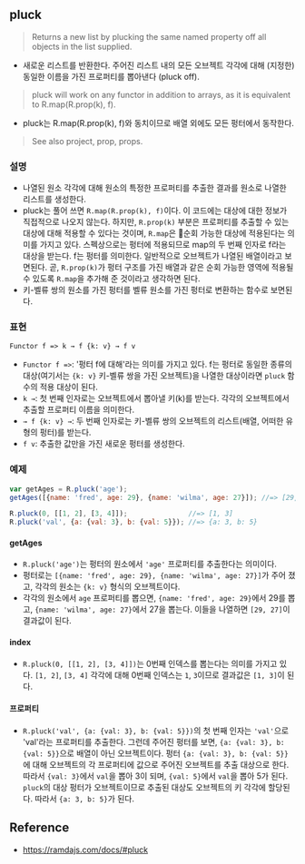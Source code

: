 ## pluck
> Returns a new list by plucking the same named property off all objects in the list supplied.
- 새로운 리스트를 반환한다. 주어진 리스트 내의 모든 오브젝트 각각에 대해 (지정한) 동일한 이름을 가진 프로퍼티를 뽑아낸다 (pluck off).

> pluck will work on any functor in addition to arrays, as it is equivalent to R.map(R.prop(k), f).
- pluck는 R.map(R.prop(k), f)와 동치이므로 배열 외에도 모든 펑터에서 동작한다.

> See also project, prop, props.

### 설명
- 나열된 원소 각각에 대해 원소의 특정한 프로퍼티를 추출한 결과를 원소로 나열한 리스트를 생성한다.
- pluck는 풀어 쓰면 `R.map(R.prop(k), f)`이다. 이 코드에는 대상에 대한 정보가 직접적으로 나오지 않는다. 하지만, `R.prop(k)` 부분은 프로퍼티를 추출할 수 있는 대상에 대해 적용할 수 있다는 것이며, `R.map`은 순회 가능한 대상에 적용된다는 의미를 가지고 있다. 스펙상으로는 펑터에 적용되므로 map의 두 번째 인자로 f라는 대상을 받는다. f는 펑터를 의미한다. 일반적으로 오브젝트가 나열된 배열이라고 보면된다. 곧, `R.prop(k)`가 펑터 구조를 가진 배열과 같은 순회 가능한 영역에 적용될 수 있도록 `R.map`을 추가해 준 것이라고 생각하면 된다.
- 키-벨류 쌍의 원소를 가진 펑터를 벨류 원소를 가진 펑터로 변환하는 함수로 보면된다.

### 표현
```
Functor f => k → f {k: v} → f v
```
- `Functor f =>`: '펑터 f에 대해'라는 의미를 가지고 있다. f는 펑터로 동일한 종류의 대상(여기서는 `{k: v}` 키-벨류 쌍을 가진 오브젝트)을 나열한 대상이라면 `pluck` 함수의 적용 대상이 된다.
- `k →`: 첫 번째 인자로는 오브젝트에서 뽑아낼 키(k)를 받는다. 각각의 오브젝트에서 추출할 프로퍼티 이름을 의미한다.
- `→ f {k: v} →`: 두 번째 인자로는 키-벨류 쌍의 오브젝트의 리스트(배열, 어떠한 유형의 펑터)를 받는다.
- `f v`: 추출한 값만을 가진 새로운 펑터를 생성한다.

### 예제
```js
var getAges = R.pluck('age');
getAges([{name: 'fred', age: 29}, {name: 'wilma', age: 27}]); //=> [29, 27]

R.pluck(0, [[1, 2], [3, 4]]);               //=> [1, 3]
R.pluck('val', {a: {val: 3}, b: {val: 5}}); //=> {a: 3, b: 5}
```

#### getAges
- `R.pluck('age')`는 펑터의 원소에서 `'age'` 프로퍼티를 추출한다는 의미이다.
- 펑터로는 `[{name: 'fred', age: 29}, {name: 'wilma', age: 27}]`가 주어 졌고, 각각의 원소는 `{k: v}` 형식의 오브젝트이다.
- 각각의 원소에서 `age` 프로퍼티를 뽑으면, `{name: 'fred', age: 29}`에서 29를 뽑고, `{name: 'wilma', age: 27}`에서 27을 뽑는다. 이들을 나열하면 `[29, 27]`이 결과값이 된다.

#### index
- `R.pluck(0, [[1, 2], [3, 4]])`는 0번째 인덱스를 뽑는다는 의미를 가지고 있다. `[1, 2]`, `[3, 4]` 각각에 대해 0번째 인덱스는 `1`, `3`이므로 결과값은 `[1, 3]`이 된다.

#### 프로퍼티
- `R.pluck('val', {a: {val: 3}, b: {val: 5}})`의 첫 번째 인자는 `'val'`으로 'val'라는 프로퍼티를 추출한다. 그런데 주어진 펑터를 보면, `{a: {val: 3}, b: {val: 5}}`으로 배열이 아닌 오브젝트이다. 펑터 `{a: {val: 3}, b: {val: 5}}`에 대해 오브젝트의 각 프로퍼티에 값으로 주어진 오브젝트를 추출 대상으로 한다. 따라서 `{val: 3}`에서 `val`을 뽑아 3이 되며, `{val: 5}`에서 `val`을 뽑아 5가 된다. `pluck`의 대상 펑터가 오브젝트이므로 추출된 대상도 오브젝트의 키 각각에 할당된다. 따라서 `{a: 3, b: 5}`가 된다.

## Reference
- https://ramdajs.com/docs/#pluck
